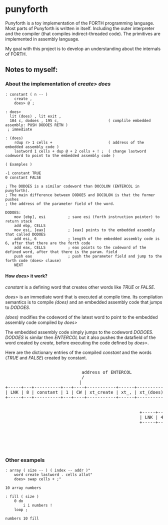 # punyforth

Punyforth is a toy implementation of the FORTH programming language. Most parts of Punyforth is written in itself. Including the outer interpreter and the compiler (that compiles indirect-threaded code). The primitives are implemented in assembly language.

My goal with this project is to develop an understanding about the internals of FORTH.

## Notes to myself:

### About the implementation of *create> does*

```forth
: constant ( n -- ) 
    create , 
    does> @ ;
    
: does>
  lit (does) , lit exit ,
  104 c, dodoes , 195 c,                      ( complile embedded assembly: PUSH DODOES RETN )
 ; immediate

: (does)
    rdup r> 1 cells +                         ( address of the embedded assembly code )
    lastword 1 cells + dup @ + 2 cells + ! ;  ( change lastword codeword to point to the embedded assembly code )

( Examples )

-1 constant TRUE 
0 constant FALSE

```

```assembly
; The DODOES is a similar codeword than DOCOLON (ENTERCOL in punyforth). 
; The main difference between DODOES and DOCOLON is that the former pushes 
; the address of the parameter field of the word.

DODOES:
    mov [ebp], esi          ; save esi (forth instruction pointer) to return stack
    add ebp, CELLS
    mov esi, [eax]          ; [eax] points to the embedded assembly that called DODOES
    add esi, 6              ; length of the embedded assembly code is 6, after that there are the forth code
    add eax, CELLS          ; eax points to the codeword of the defined word, after that there is the param. field
    push eax                ; push the parameter field and jump to the forth code (does> clause) 
    NEXT

```

#### How *does>* it work?

*constant* is a defining word that creates other words like *TRUE* or *FALSE*.

*does>* is an immediate word that is executed at compile time. Its compilation semantics is to compile *(does)* and an embedded assembly code that jumps to *DODOES*.

*(does)* modifies the codeword of the latest word to point to the embedded assembly code compiled by *does>*

The embedded assembly code simply jumps to the codeword *DODOES*. *DODOES* is similar then *ENTERCOL* but it also pushes the datafield of the word created by *create*, before executing the code defined by *does>*.

Here are the dictionary entries of the compiled *constant* and the words (*TRUE* and *FALSE*) created by constant.

<pre>                        
                             address of ENTERCOL                                            jumps to DODOES
                             /                                                               /
                            |                                                               |
+-----+---+----------+---+----+-----------+------+-----------+---------+----------------------+------+---------+
| LNK | 8 | constant | 1 | CW | xt_create | xt_, | xt_(does) | xt_exit | asm: push dodoes ret | xt_@ | xt_exit |
+-----+---+----------+---+----+-----------+------+-----------+---------+----------------------+------+---------+
                                                                            /             /
                                                                           |             |
                                                   +-----+---+------+---+----+----+      |
                                                   | LNK | 4 | TRUE | 1 | CW | -1 |      |
                                                   +-----+---+------+---+----+----+      |
                                                                                         |
                                                                 +-----+---+-------+---+----+---+
                                                                 | LNK | 5 | FALSE | 1 | CW | 0 |
                                                                 +-----+---+-------+---+----+---+

</pre>

### Other exampels

```forth
: array ( size -- ) ( index -- addr )"
    word create lastword . cells allot"
    does> swap cells + ;"
    
10 array numbers

: fill ( size )
    0 do
        i i numbers !        
    loop ;
    
numbers 10 fill    
```
